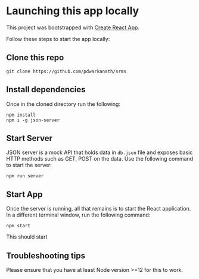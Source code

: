 # Launching this app locally

This project was bootstrapped with [Create React App](https://github.com/facebook/create-react-app).

Follow these steps to start the app locally:

## Clone this repo

```
git clone https://github.com/pdwarkanath/srms
```

## Install dependencies

Once in the cloned directory run the following:

```
npm install
npm i -g json-server
```

## Start Server
JSON server is a mock API that holds data in `db.json` file and exposes basic HTTP methods such as GET, POST on the data. Use the following command to start the server:

```
npm run server
```

## Start App

Once the server is running, all that remains is to start the React application. In a different terminal window, run the following command:

```
npm start
```

This should start 

## Troubleshooting tips

Please ensure that you have at least Node version >=12 for this to work.